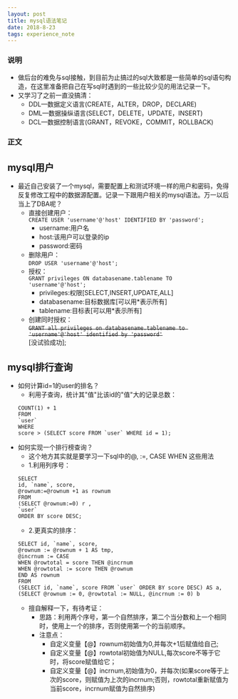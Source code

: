 ```yaml
---
layout: post
title: mysql语法笔记
date: 2018-8-23
tags: experience_note
---
```

### 说明
- 做后台的难免与sql接触，到目前为止搞过的sql大致都是一些简单的sql语句构造，在这里准备把自己在写sql时遇到的一些比较少见的用法记录一下。
- 又学习了之前一直没搞清：
	- DDL—数据定义语言(CREATE，ALTER，DROP，DECLARE)
	- DML—数据操纵语言(SELECT，DELETE，UPDATE，INSERT)
	- DCL—数据控制语言(GRANT，REVOKE，COMMIT，ROLLBACK)
### 正文
## mysql用户
- 最近自己安装了一个mysql，需要配置上和测试环境一样的用户和密码，免得反复修改工程中的数据源配置。记录一下跟用户相关的mysql语法。万一以后当上了DBA呢？
	- 直接创建用户：<br>
	```CREATE USER 'username'@'host' IDENTIFIED BY 'password';```
		- username:用户名
		- host:该用户可以登录的ip
		- password:密码
	- 删除用户：<br>
	```DROP USER 'username'@'host';```
	- 授权：<br>
	```GRANT privileges ON databasename.tablename TO 'username'@'host';```
		- privileges:权限[SELECT,INSERT,UPDATE,ALL]
		- databasename:目标数据库[可以用*表示所有]
		- tablename:目标表[可以用*表示所有]
	- 创建同时授权：<br>
	~~```GRANT all privileges on databasename.tablename to 'username'@'host' identified by 'password'```~~<br>[没试验成功];
## mysql排行查询
- 如何计算id=1的user的排名？
	- 利用子查询，统计其"值"比该id的"值"大的记录总数：
	```SELECT
	COUNT(1) + 1
	FROM
	`user`
	WHERE
	score > (SELECT score FROM `user` WHERE id = 1);
	 ```
- 如何实现一个排行榜查询？
	- 这个地方其实就是要学习一下sql中的@, :=, CASE WHEN 这些用法
	- 1.利用列序号：
	```
	SELECT
	id, `name`, score,
	@rownum:=@rownum +1 as rownum
	FROM
	(SELECT @rownum:=0) r ,
	`user`
	ORDER BY score DESC;
	 ```
	- 2.更真实的排序：
	```
	SELECT id, `name`, score,
	@rownum := @rownum + 1 AS tmp, 
	@incrnum := CASE 
	WHEN @rowtotal = score THEN @incrnum 
	WHEN @rowtotal := score THEN @rownum 
	END AS rownum 
	FROM 
	(SELECT id, `name`, score FROM `user` ORDER BY score DESC) AS a,
	(SELECT @rownum := 0, @rowtotal := NULL, @incrnum := 0) b
	```
	- 擅自解释一下，有待考证：
		- 思路：利用两个序号，第一个自然排序，第二个当分数和上一个相同时，使用上一个的排序，否则使用第一个的当前顺序。
		- 注意点：
			- 自定义变量【@】rownum初始值为0,并每次+1后赋值给自己;
			- 自定义变量【@】rowtotal初始值为NULL,每次score不等于它时，将score赋值给它；
			- 自定义变量【@】incrnum,初始值为0，并每次(如果score等于上次的score，则赋值为上次的incrnum;否则，rowtotal重新赋值为当前score，incrnum赋值为自然排序)